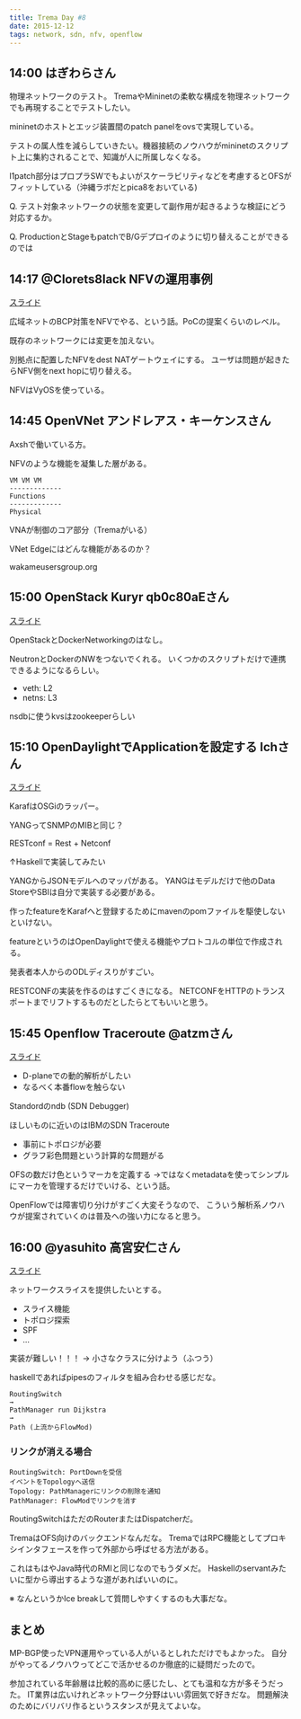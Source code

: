 ```yaml
---
title: Trema Day #8
date: 2015-12-12
tags: network, sdn, nfv, openflow
---
```


## 14:00 はぎわらさん


物理ネットワークのテスト。
TremaやMininetの柔軟な構成を物理ネットワークでも再現することでテストしたい。

mininetのホストとエッジ装置間のpatch panelをovsで実現している。

テストの属人性を減らしていきたい。機器接続のノウハウがmininetのスクリプト上に集約されることで、知識が人に所属しなくなる。

l1patch部分はプロプラSWでもよいがスケーラビリティなどを考慮するとOFSがフィットしている（沖縄ラボだとpica8をおいている)

Q. テスト対象ネットワークの状態を変更して副作用が起きるような検証にどう対応するか。

Q. ProductionとStageもpatchでB/Gデプロイのように切り替えることができるのでは

## 14:17 @Clorets8lack NFVの運用事例

[スライド](http://www.slideshare.net/cloretsblack/nfv-tremaday8)

広域ネットのBCP対策をNFVでやる、という話。PoCの提案くらいのレベル。

既存のネットワークには変更を加えない。

別拠点に配置したNFVをdest NATゲートウェイにする。
ユーザは問題が起きたらNFV側をnext hopに切り替える。

NFVはVyOSを使っている。

## 14:45 OpenVNet アンドレアス・キーケンスさん

Axshで働いている方。

NFVのような機能を凝集した層がある。

```
VM VM VM
-------------
Functions
-------------
Physical
```

VNAが制御のコア部分（Tremaがいる）

VNet Edgeにはどんな機能があるのか？

wakameusersgroup.org

## 15:00 OpenStack Kuryr qb0c80aEさん

[スライド](http://www.slideshare.net/qb0C80aE/openstack-kuryr)

OpenStackとDockerNetworkingのはなし。

NeutronとDockerのNWをつないでくれる。
いくつかのスクリプトだけで連携できるようになるらしい。

- veth: L2
- netns: L3

nsdbに使うkvsはzookeeperらしい

## 15:10 OpenDaylightでApplicationを設定する Ichさん

[スライド](http://www.slideshare.net/ChunghanLee4/lch-trema-02pub)

KarafはOSGiのラッパー。

YANGってSNMPのMIBと同じ？

RESTconf = Rest + Netconf

↑Haskellで実装してみたい

YANGからJSONモデルへのマッパがある。
YANGはモデルだけで他のData StoreやSBIは自分で実装する必要がある。

作ったfeatureをKarafへと登録するためにmavenのpomファイルを駆使しないといけない。

featureというのはOpenDaylightで使える機能やプロトコルの単位で作成される。

発表者本人からのODLディスりがすごい。

RESTCONFの実装を作るのはすごくきになる。
NETCONFをHTTPのトランスポートまでリフトするものだとしたらとてもいいと思う。

## 15:45 Openflow Traceroute @atzmさん

[スライド](http://www.slideshare.net/atzm/openflow-traceroute)

- D-planeでの動的解析がしたい
- なるべく本番flowを触らない

Standordのndb (SDN Debugger)

ほしいものに近いのはIBMのSDN Traceroute

- 事前にトポロジが必要
- グラフ彩色問題という計算的な問題がる

OFSの数だけ色というマーカを定義する
→ではなくmetadataを使ってシンプルにマーカを管理するだけでいける、という話。

OpenFlowでは障害切り分けがすごく大変そうなので、
こういう解析系ノウハウが提案されていくのは普及への強い力になると思う。

## 16:00 @yasuhito 高宮安仁さん

[スライド](http://www.slideshare.net/yasuhito/trema-56088422)

ネットワークスライスを提供したいとする。

- スライス機能
- トポロジ探索
- SPF
- ...

実装が難しい！！！
→ 小さなクラスに分けよう（ふつう）

haskellであればpipesのフィルタを組み合わせる感じだな。

```
RoutingSwitch
→
PathManager run Dijkstra
→
Path (上流からFlowMod)
```

### リンクが消える場合

```
RoutingSwitch: PortDownを受信
イベントをTopologyへ送信
Topology: PathManagerにリンクの削除を通知
PathManager: FlowModでリンクを消す
```

RoutingSwitchはただのRouterまたはDispatcherだ。

TremaはOFS向けのバックエンドなんだな。
TremaではRPC機能としてプロキシインタフェースを作って外部から呼ばせる方法がある。

これはもはやJava時代のRMIと同じなのでもうダメだ。
Haskellのservantみたいに型から導出するような道があればいいのに。

※ なんというかIce breakして質問しやすくするのも大事だな。

## まとめ

MP-BGP使ったVPN運用やっている人がいるとしれただけでもよかった。
自分がやってるノウハウってどこで活かせるのか徹底的に疑問だったので。

参加されている年齢層は比較的高めに感じたし、とても温和な方が多そうだった。
IT業界は広いけれどネットワーク分野はいい雰囲気で好きだな。
問題解決のためにバリバリ作るというスタンスが見えてよいな。
